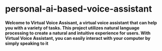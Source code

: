 # personal-ai-based-voice-assistant
#### Welcome to Virtual Voice Assisant, a virtual voice assistant that can help you with a variety of tasks. This project utilizes natural language processing to create a natural and intuitive experience for users. With Virtual Voice Assistant, you can easily interact with your computer by simply speaking to it

